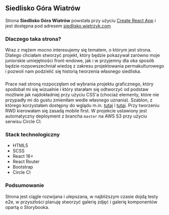 ## Siedlisko Góra Wiatrów

Strona **Siedlisko Góra Wiatrów** powstała przy użyciu [Create React App](https://github.com/facebook/create-react-app) i jest dostępna pod adresem [siedlisko.wietrzyk.com](https://siedlisko.wietrzyk.com/)

### Dlaczego taka strona?

Wraz z mężem mocno interesujemy się tematem, o którym jest strona. Dlatego chciałam stworzyć projekt, który będzie pokazywał zarówno moje juniorskie umiejętności front-endowe, jak i w przyjemny dla oka sposób będzie rozpowszechniał wiedzę z zakresu projektowania permakulturowego i pozwoli nam podzielić się historią tworzenia własnego siedliska.

### 

Prace nad stroną rozpoczęłam od wybrania projektu graficznego, który spodobał mi się wizualnie i który starałam się odtworzyć od podstaw możliwie jak najdokładniej przy użyciu CSS'a (chociaż elementy, które nie przypadły mi do gustu zmieniłam wedle własnego uznania). 
Szablon, z którego korzystałam dostępny do wglądu m.in. [tutaj](http://paullaros.nl/ada1.2/bootstrap3/home-full-width.html) i [tutaj](http://paullaros.nl/ada1.2/bootstrap3/post-image.html).
Przy tworzeniu RWD kierowałam się zasadą mobile first.
W projekcie ustawiony jest automatyczny deployment z brancha `master` na AWS S3 przy użyciu serwisu Circle CI.

### Stack technologiczny

- HTML5
- SCSS
- React 16+
- React Router
- Bootstrap
- Circle CI

### Podsumowanie

Strona jest ciągle rozwijana i ulepszana, w najbliższym czasie dojdą testy e2e, w przyszłości planuję stworzyć galerię zdjęć i galerię komponentów opartą o Storybooka.
